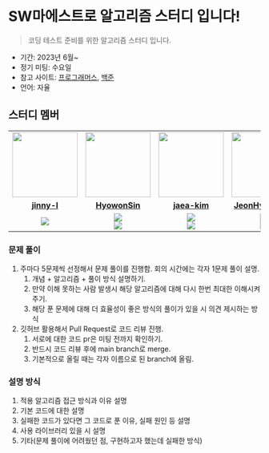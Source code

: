 # SW마에스트로 알고리즘 스터디 입니다!

> 코딩 테스트 준비를 위한 알고리즘 스터디 입니다.

- 기간: 2023년 6월~
- 정기 미팅: 수요일
- 참고 사이트: [프로그래머스](https://programmers.co.kr/learn/challenges), [백준](https://www.acmicpc.net/)
- 언어: 자율

## 스터디 멤버

<table>
 <tr>
    <td align="center"><a href="https://github.com/LSMJJAng"><img src="https://avatars.githubusercontent.com/jinny-l" width="130px;" alt=""></a></td>
    <td align="center"><a href="https://github.com/HyowonSin"><img src="https://avatars.githubusercontent.com/HyowonSin" width="130px;" alt=""></a></td>
    <td align="center"><a href="https://github.com/jaea-kim"><img src="https://avatars.githubusercontent.com/jaea-kim" width="130px;" alt=""></a></td>
    <td align="center"><a href="https://github.com/JeonHyoChang"><img src="https://avatars.githubusercontent.com/JeonHyoChang" width="130px;" alt=""></a></td>
    <td align="center"><a href="https://github.com/Gwonwoo-Nam"><img src="https://avatars.githubusercontent.com/Gwonwoo-Nam" width="130px;" alt=""></a></td>
  </tr>
  <tr>
    <td align="center"><a href="https://github.com/LSMJJAng"><b>jinny-l</b></a></td>
    <td align="center"><a href="https://github.com/HyowonSin"><b>HyowonSin</b></a></td>
    <td align="center"><a href="https://github.com/jaea-kim"><b>jaea-kim</b></a></td>
    <td align="center"><a href="https://github.com/JeonHyoChang"><b>JeonHyoChang</b></a></td>
    <td align="center"><a href="https://github.com/Gwonwoo-Nam"><b>Gwonwoo-Nam</b></a></td>
  </tr>
  <tr> 
    <td align="center"><img src="https://img.shields.io/badge/Java-007396.svg?&style=for-the-badge&logo=Java&logoColor=white"></td>
    <td align="center"><img src="https://img.shields.io/badge/Java-007396?style=for-the-badge&logo=java&logoColor=white"><br/><img src="https://img.shields.io/badge/Python-3776AB?style=for-the-badge&logo=python&logoColor=white"></td>
    <td align="center"><img src="https://img.shields.io/badge/Java-007396?style=for-the-badge&logo=java&logoColor=white"><br/><img src="https://img.shields.io/badge/Python-3776AB?style=for-the-badge&logo=python&logoColor=white"></td>
    <td align="center"><img src="https://img.shields.io/badge/Java-007396?style=for-the-badge&logo=java&logoColor=white"><br/><img src="https://img.shields.io/badge/Python-3776AB?style=for-the-badge&logo=python&logoColor=white"></td>
    <td align="center"><img src="https://img.shields.io/badge/Java-007396?style=for-the-badge&logo=java&logoColor=white"><br/><img src="https://img.shields.io/badge/Python-3776AB?style=for-the-badge&logo=python&logoColor=white"></td>
  </tr> 
</table>

### 문제 풀이

1. 주마다 5문제씩 선정해서 문제 풀이를 진행함. 회의 시간에는 각자 1문제 풀이 설명.
   1. 개념 + 알고리즘 + 풀이 방식 설명하기. 
   2. 만약 이해 못하는 사람 발생시 해당 알고리즘에 대해 다시 한번 최대한 이해시켜 주기.
   3. 해당 푼 문제에 대해 더 효율성이 좋은 방식의 풀이가 있을 시 의견 제시하는 방식
2. 깃허브 활용해서 Pull Request로 코드 리뷰 진행.
   1. 서로에 대한 코드 pr은 미팅 전까지 확인하기.
   2. 반드시 코드 리뷰 후에 main branch로 merge.
   3. 기본적으로 올릴 때는 각자 이름으로 된 branch에 올림.

### 설명 방식

1. 적용 알고리즘 접근 방식과 이유 설명 
2. 기본 코드에 대한 설명
3. 실패한 코드가 있다면 그 코드로 푼 이유, 실패 원인 등 설명
4. 사용 라이브러리 있을 시 설명
5. 기타(문제 풀이에 어려웠던 점, 구현하고자 했는데 실패한 방식)
